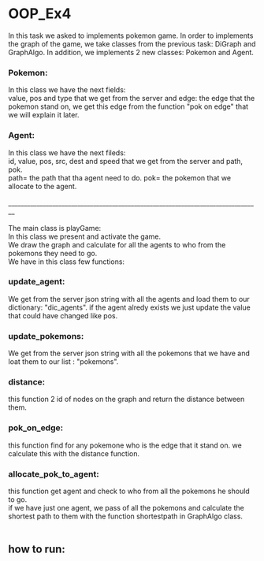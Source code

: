 # OOP_Ex4
In this task we asked to implements pokemon game.
In order to implements the graph of the game, we take classes from the previous task: DiGraph and GraphAlgo.
In addition, we implements 2 new classes: Pokemon and Agent.
### Pokemon:<br />
In this class we have the next fields:<br />
value, pos and type that we get from the server and edge: the edge that the pokemon stand on, we get this edge from the function "pok on edge" that we will explain it later.<br />
### Agent:<br />
In this class we have the next fileds:<br />
id, value, pos, src, dest and speed that we get from the server and path, pok. <br />
path= the path that tha agent need to do. pok= the pokemon that we allocate to the agent.<br /><br />
________________________________________________________________________________<br /><br />
The main class is playGame:<br />
In this class we present and activate the game.<br />
We draw the graph and calculate for all the agents to who from the pokemons they need to go.<br />
We have in this class few functions:<br />
### update_agent:<br />
We get from the server json string with all the agents and load them to our dictionary: "dic_agents". if the agent alredy exists we just update the value that could have changed like pos.<br />
### update_pokemons:<br />
We get from the server json string with all the pokemons that we have and loat them to our list : "pokemons".<br />
### distance:<br />
this function 2 id of nodes on the graph and return the distance between them.<br />
### pok_on_edge:<br />
this function find for any pokemone who is the edge that it stand on. we calculate this with the distance function.<br />
### allocate_pok_to_agent:<br />
this function get agent and check to who from all the pokemons he should to go.<br />
if we have just one agent, we pass of all the pokemons and calculate the shortest path to them with the function shortestpath in GraphAlgo class.
<br /><br />
## how to run:
